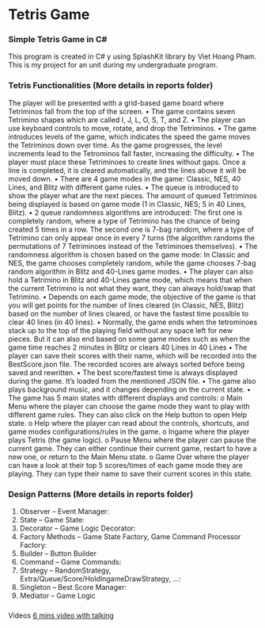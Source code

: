 # Tetris Game

### Simple Tetris Game in C#

This program is created in C# y using SplashKit library by Viet Hoang Pham. This is my project for an unit during my undergraduate program. 

### Tetris Functionalities (More details in reports folder)
The player will be presented with a grid-based game board where Tetriminos fall from the top of the screen.
• The game contains seven Tetrimino shapes which are called I, J, L, O, S, T, and Z.
• The player can use keyboard controls to move, rotate, and drop the Tetriminos.
• The game introduces levels of the game, which indicates the speed the game moves the Tetriminos down over time. As the game progresses, the level increments lead to the Tetrominos fall faster, increasing the difficulty.
• The player must place these Tetriminoes to create lines without gaps. Once a line is completed, it is cleared automatically, and the lines above it will be moved down.
• There are 4 game modes in the game: Classic, NES, 40 Lines, and Blitz with different game rules.
• The queue is introduced to show the player what are the next pieces. The amount of queued Tetriminos being displayed is based on game mode (1 in Classic, NES; 5 in 40 Lines, Blitz).
• 2 queue randomness algorithms are introduced: The first one is completely random, where a type of Tetrimino has the chance of being created 5 times in a row. The second one is 7-bag random, where a type of Tetrimino can only appear once in every 7 turns (the algorithm randoms the permutations of 7 Tetriminoes instead of the Tetriminoes themselves).
• The randomness algorithm is chosen based on the game mode: In Classic and NES, the game chooses completely random, while the game chooses 7-bag random algorithm in Blitz and 40-Lines game modes.
• The player can also hold a Tetrimino in Blitz and 40-Lines game mode, which means that when the current Tetrimino is not what they want, they can always hold/swap that Tetrimino.
• Depends on each game mode, the objective of the game is that you will get points for the number of lines cleared (in Classic, NES, Blitz) based on the number of lines cleared, or have the fastest time possible to clear 40 lines (in 40 lines).
• Normally, the game ends when the tetrominoes stack up to the top of the playing field without any space left for new pieces. But it can also end based on some game modes such as when the game time reaches 2 minutes in Blitz or clears 40 Lines in 40 Lines
• The player can save their scores with their name, which will be recorded into the BestScore.json file. The recorded scores are always sorted before being saved and rewritten.
• The best score/fastest time is always displayed during the game. It’s loaded from the mentioned JSON file.
• The game also plays background music, and it changes depending on the current state.
• The game has 5 main states with different displays and controls:
o Main Menu where the player can choose the game mode they want to play with different game rules. They can also click on the Help button to open Help state.
o Help where the player can read about the controls, shortcuts, and game modes configurations/rules in the game.
o Ingame where the player plays Tetris (the game logic).
o Pause Menu where the player can pause the current game. They can either continue their current game, restart to have a new one, or return to the Main Menu state.
o Game Over where the player can have a look at their top 5 scores/times of each game mode they are playing. They can type their name to save their current scores in this state.

### Design Patterns (More details in reports folder)
1. Observer – Event Manager:
2. State – Game State:
3. Decorator – Game Logic Decorator:
4. Factory Methods – Game State Factory, Game Command Processor Factory:
5. Builder – Button Builder
6. Command – Game Commands:
7. Strategy – RandomStrategy, Extra/Queue/Score/HoldIngameDrawStrategy, …:
8. Singleton – Best Score Manager:
9. Mediator – Game Logic
### 
Videos 
[6 mins video with talking](https://drive.google.com/file/d/1GK1tSVRb80M0J5ckxRpsm1i2wdEY3yGN/view?usp=sharing)
